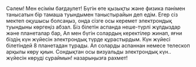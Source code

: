Сәлем! Мен есімім бағдаулет! Бүгін өте қызықты және физика пәнімен танысатын бір тамаша туындымен 
таныстырайын деп едім. 
Егер сіз мектеп оқушысы болсаңыз, онда сізге осы керемет электрондық туындыны көргеңіз абзал. 
Біз білетін аспанда неше-түрлі жұлдыздар және планеталар бар, Ал мен бүгін солардың керектілер жинап, яғни біздің күн жүйесін электрондық түрде құрастырдым. 
Күн жүйесі білетіндей 8 планетадан тұрады. 
Ал соларды аспаннан немесе телескоп арқылы көру қиын. Сондықтан осы визуальды электрондық күн..
жүйесін көруді сұраймын! назарыңызға рахмет!